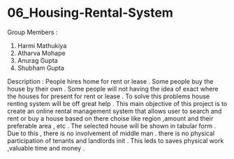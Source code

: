 # 06_Housing-Rental-System

Group Members :
1. Harmi Mathukiya
2. Atharva Mohape
3. Anurag Gupta
4. Shubham Gupta

Description :
People hires home for rent or lease . Some people buy the house by their own . Some people will not having the idea of exact where the houses for present for rent or lease . To solve this problems house renting system will be off great help .
This main objective of this project is to create an online rental management system that allows user to search and rent or buy a house based on there choise like region ,amount and their preferable area , etc . The selected house will be shown in tabular form . Due to this , there is no involvement of middle man . there is no physical participation of tenants and landlords init . This leds to saves physical work ,valuable time and money .
